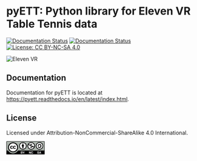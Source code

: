 # pyETT: Python library for Eleven VR Table Tennis data

[![Documentation Status](https://img.shields.io/pypi/v/pyETT)](https://pypi.org/project/pyETT/)
[![Documentation Status](https://readthedocs.org/projects/pyett/badge/?version=latest)](https://pyett.readthedocs.io/en/latest/?badge=latest)
[![License: CC BY-NC-SA 4.0](https://img.shields.io/badge/License-CC%20BY--NC--SA%204.0-lightgrey.svg)](https://creativecommons.org/licenses/by-nc-sa/4.0/)

![Eleven VR](https://cdn.akamai.steamstatic.com/steam/apps/488310/capsule_616x353.jpg)

## Documentation

Documentation for pyETT is located at https://pyett.readthedocs.io/en/latest/index.html.

## License

Licensed under Attribution-NonCommercial-ShareAlike 4.0 International.

<img src="fig/by-nc-sa.png" width="20%">
